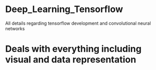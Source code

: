 # Deep_Learning_Tensorflow
All details regarding tensorflow development and convolutional neural networks

# Deals with everything including visual and data representation

